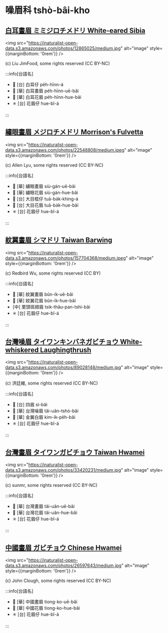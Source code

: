 # 噪眉科 tshò-bâi-kho

## [白耳畫眉 ミミジロチメドリ White-eared Sibia](https://ebird.org/species/whesib1)

<img src="https://inaturalist-open-data.s3.amazonaws.com/photos/12865025/medium.jpg" alt="image" style={{marginBottom: '0rem'}} />

<p className="image-caption">
(c) Liu JimFood, some rights reserved (CC BY-NC)
</p>

:::info[台語名]

- 🎯 [台] 白耳仔 pe̍h-hīnn-á
- 🎯 [華] 白耳畫眉 pe̍h-hīnn-uē-bâi
- 🎯 [華] 白耳花眉 pe̍h-hīnn-hue-bâi
- ✳️ [台] 花眉仔 hue-bî-á

:::

## [繡眼畫眉 メジロチメドリ Morrison's Fulvetta](https://ebird.org/species/gycful1)

<img src="https://inaturalist-open-data.s3.amazonaws.com/photos/22548808/medium.jpeg" alt="image" style={{marginBottom: '0rem'}} />

<p className="image-caption">
(c) Allen Lyu, some rights reserved (CC BY-NC)
</p>

:::info[台語名]

- 🎯 [華] 繡眼畫眉 siù-gán-uē-bâi
- 🎯 [華] 繡眼花眉 siù-gán-hue-bâi
- 🎯 [台] 大目框仔 tuā-ba̍k-khing-á
- 🎯 [台] 大目花眉 tuā-ba̍k-hue-bâi
- ✳️ [台] 花眉仔 hue-bî-á

:::

## [紋翼畫眉 シマドリ Taiwan Barwing](https://ebird.org/species/taibar1)

<img src="https://inaturalist-open-data.s3.amazonaws.com/photos/157704368/medium.jpeg" alt="image" style={{marginBottom: '0rem'}} />

<p className="image-caption">
(c) Redbird Wu, some rights reserved (CC BY)
</p>

:::info[台語名]

- 🎯 [華] 紋翼畫眉 bûn-i̍k-uē-bâi
- 🎯 [華] 紋翼花眉 bûn-i̍k-hue-bâi
- [中] 栗頭斑翅眉 tsik-thâu-pan-tshì-bâi
- ✳️ [台] 花眉仔 hue-bî-á

:::

## [台灣噪眉 タイワンキンバネガビチョウ White-whiskered Laughingthrush](https://ebird.org/species/whwlau1)

<img src="https://inaturalist-open-data.s3.amazonaws.com/photos/89028148/medium.jpg" alt="image" style={{marginBottom: '0rem'}} />

<p className="image-caption">
(c) 洪廷維, some rights reserved (CC BY-NC)
</p>

:::info[台語名]

- 🎯 [台] 四眉 sì-bâi
- 🎯 [華] 台灣噪眉 tâi-uân-tshò-bâi
- 🎯 [華] 金翼白眉 kim-i̍k-pe̍h-bâi
- ✳️ [台] 花眉仔 hue-bî-á

:::

## [台灣畫眉 タイワンガビチョウ Taiwan Hwamei](https://ebird.org/species/taihwa1)

<img src="https://inaturalist-open-data.s3.amazonaws.com/photos/33420231/medium.jpg" alt="image" style={{marginBottom: '0rem'}} />

<p className="image-caption">
(c) sunmr, some rights reserved (CC BY-NC)
</p>

:::info[台語名]

- 🎯 [華] 台灣畫眉 tâi-uân-uē-bâi
- 🎯 [華] 台灣花眉 tâi-uân-hue-bâi
- ✳️ [台] 花眉仔 hue-bî-á

:::

## [中國畫眉 ガビチョウ Chinese Hwamei](https://ebird.org/species/melthr)

<img src="https://inaturalist-open-data.s3.amazonaws.com/photos/26597643/medium.jpg" alt="image" style={{marginBottom: '0rem'}} />

<p className="image-caption">
(c) John Clough, some rights reserved (CC BY-NC)
</p>

:::info[台語名]

- 🎯 [華] 中國畫眉 tiong-ko-uē-bâi
- 🎯 [華] 中國花眉 tiong-ko-hue-bâi
- ✳️ [台] 花眉仔 hue-bî-á

:::
